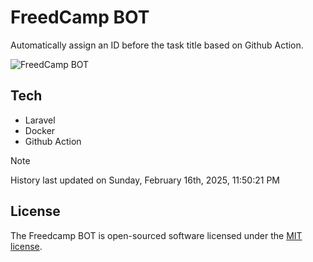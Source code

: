 # FreedCamp BOT

Automatically assign an ID before the task title based on Github Action.

![FreedCamp BOT](https://repository-images.githubusercontent.com/737932867/7d34798b-2680-471c-b089-a78a718d3d6a)

## Tech

- Laravel
- Docker
- Github Action

> [!NOTE]  
> History last updated on Sunday, February 16th, 2025, 11:50:21 PM

## License

The Freedcamp BOT is open-sourced software licensed under the [MIT license](https://opensource.org/licenses/MIT).
